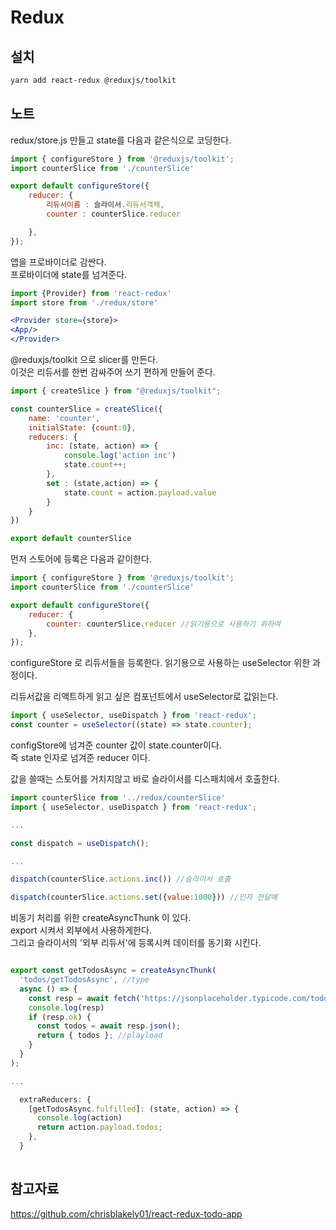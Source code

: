 # Redux  

## 설치

```sh
yarn add react-redux @reduxjs/toolkit
```

## 노트

redux/store.js 만들고 state를 다음과 같은식으로 코딩한다.   
```js
import { configureStore } from '@reduxjs/toolkit';
import counterSlice from './counterSlice'

export default configureStore({
	reducer: {
		리듀서이름 : 슬라이서.리듀서객체,
        counter : counterSlice.reducer

	},
});
```

앱을 프로바이더로 감싼다.  
프로바이더에 state를 넘겨준다.  

```jsx
import {Provider} from 'react-redux'  
import store from './redux/store'

<Provider store={store}>
<App/>
</Provider>

```

@reduxjs/toolkit 으로 slicer를 만든다.   
이것은 리듀서를 한번 감싸주어 쓰기 편하게 만들어 준다.  

```js
import { createSlice } from "@reduxjs/toolkit";

const counterSlice = createSlice({
    name: 'counter',
    initialState: {count:0},
    reducers: {
        inc: (state, action) => {
            console.log('action inc')
            state.count++;
        },
        set : (state,action) => {
            state.count = action.payload.value
        }
    }
})

export default counterSlice
```


먼저 스토어에 등록은 다음과 같이한다. 
```js
import { configureStore } from '@reduxjs/toolkit';
import counterSlice from './counterSlice'

export default configureStore({
	reducer: {
		counter: counterSlice.reducer //읽기용으로 사용하기 위하여
	},
});
```
configureStore 로 리듀서들을 등록한다. 읽기용으로 사용하는 useSelector 위한 과정이다.

리듀서값을 리액트하게 읽고 싶은 컴포넌트에서 useSelector로 값읽는다.
```js
import { useSelector, useDispatch } from 'react-redux';
const counter = useSelector((state) => state.counter);
```
configStore에 넘겨준 counter 값이 state.counter이다.   
즉 state 인자로 넘겨준 reducer 이다.  

값을 쓸때는 스토어를 거치지않고 바로 슬라이서를 디스패치에서 호출한다.
```js
import counterSlice from '../redux/counterSlice'
import { useSelector, useDispatch } from 'react-redux';

...

const dispatch = useDispatch();

...

dispatch(counterSlice.actions.inc()) //슬라이서 호출

dispatch(counterSlice.actions.set({value:1000})) //인자 전달예
```

비동기 처리를 위한 createAsyncThunk 이 있다.  
export 시켜서 외부에서 사용하게한다.  
그리고 슬라이서의 '외부 리듀서'에 등록시켜 데이터를 동기화 시킨다.  

```jsx

export const getTodosAsync = createAsyncThunk(
  'todos/getTodosAsync', //type
  async () => {
    const resp = await fetch('https://jsonplaceholder.typicode.com/todos');
    console.log(resp)
    if (resp.ok) {
      const todos = await resp.json();
      return { todos }; //playload
    }
  }
);

...

  extraReducers: {
    [getTodosAsync.fulfilled]: (state, action) => {
      console.log(action)
      return action.payload.todos;
    },
  }
  
```


## 참고자료

https://github.com/chrisblakely01/react-redux-todo-app  


